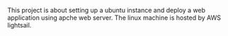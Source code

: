 This project is about setting up a ubuntu instance and deploy a web application using apche web server.
The linux machine is hosted by AWS lightsail.